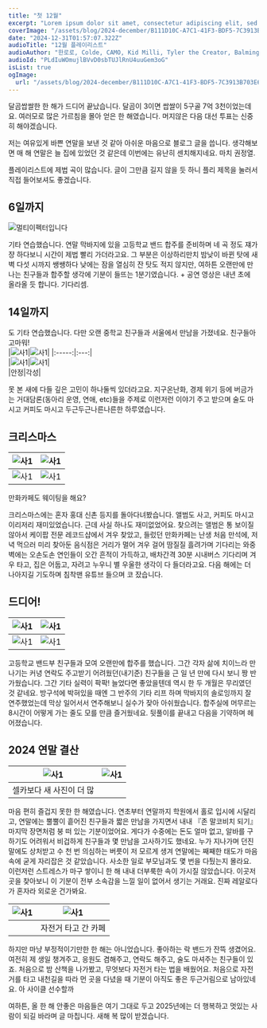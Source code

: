 ```yaml
---
title: "첫 12월"
excerpt: "Lorem ipsum dolor sit amet, consectetur adipiscing elit, sed do eiusmod tempor incididunt ut labore et dolore magna aliqua. Praesent elementum facilisis leo vel fringilla est ullamcorper eget. At imperdiet dui accumsan sit amet nulla facilities morbi tempus."
coverImage: "/assets/blog/2024-december/B111D10C-A7C1-41F3-BDF5-7C3913B703E6_1_201_a.jpeg"
date: "2024-12-31T01:57:07.322Z"
audioTitle: "12월 플레이리스트"
audioAuthor: "한로로, Colde, CAMO, Kid Milli, Tyler the Creator, Balming Tiger, Loopy, OSUN, JP, 실리카겔, 터치드, 쏜애플, (여자)아이들, 검정치마"
audioId: "PLdIuWOmujlBVvD0sbTUJlRnU4uuGem3oG"
isList: true
ogImage:
  url: "/assets/blog/2024-december/B111D10C-A7C1-41F3-BDF5-7C3913B703E6_1_201_a.jpeg"
---
```

달곰쌉쌀한 한 해가 드디어 끝났습니다.
달곰이 3이면 쌉쌀이 5구골 7억 3천이었는데요. 여러모로 많은 가르침을 몰아 얻은 한 해였습니다. 머지않은 다음 대선 투표는 신중히 해야겠습니다.
  
저는 여유있게 바쁜 연말을 보낸 것 같아 아쉬운 마음으로 블로그 글을 씁니다. 생각해보면 매 해 연말은 늘 집에 있었던 것 같은데 이번에는 유난히 센치해지네요. 마치 권정열.
  
플레이리스트에 제법 곡이 많습니다. 글이 그만큼 길지 않을 듯 하니 플리 제목을 눌러서 직접 들어보셔도 좋겠습니다.
  
## 6일까지

![멀티이펙터입니다](/assets/blog/2024-december/IMG_6914.jpg)

기타 연습했습니다. 연말 막바지에 있을 고등학교 밴드 합주를 준비하며 네 곡 정도 쟤가쟝 하다보니 시간이 제법 빨리 가더라고요. 그 부분은 이상하리만치 밤낮이 바뀐 탓에 새벽 다섯 시까지 쌩쌩하다 낮에는 잠을 열심히 잔 탓도 적지 않지만, 여하튼 오랜만에 만나는 친구들과 합주할 생각에 기분이 들뜨는 1분기였습니다. + 공연 영상은 내년 초에 올라올 듯 합니다. 기다리셈.


## 14일까지
도 기타 연습했습니다. 다만 오랜 중학교 친구들과 서울에서 만남을 가졌네요. 친구들아 고마워!  
|![사1](/assets/blog/2024-december/IMG_6926.jpg)|![사1](/assets/blog/2024-december/IMG_6929.jpg)|
|:-----:|:---:|  
|![사1](/assets/blog/2024-december/IMG_6942.jpg)|![사1](/assets/blog/2024-december/IMG_6931.jpg)|  
|안정|각성|
  
못 본 새에 다들 깊은 고민이 하나둘씩 있더라고요. 지구온난화, 경제 위기 등에 버금가는 거대담론(동아리 운영, 연애, etc)들을 주제로 이런저런 이야기 주고 받으며 술도 마시고 커피도 마시고 두근두근나른나른한 하루였습니다.

## 크리스마스
|![사1](/assets/blog/2024-december/IMG_7024.jpg)|![사1](/assets/blog/2024-december/IMG_7051.jpg)|
|:-----:|:---:|  
|![사1](/assets/blog/2024-december/IMG_7036.jpg)|![사1](/assets/blog/2024-december/IMG_7053.jpg)|  
만화카페도 웨이팅을 해요?
  
크리스마스에는 혼자 홍대 신촌 등지를 돌아다녀봤습니다. 앨범도 사고, 커피도 마시고 이리저리 재미있었습니다. 근데 사실 하나도 재미없었어요. 찾으려는 앨범은 통 보이질 않아서 케이팝 전문 레코드샵에서 겨우 찾았고, 들렀던 만화카페는 난생 처음 만석에, 저녁 먹으러 미리 찾아둔 음식점은 거리가 멀어 겨우 걸어 땀질질 흘려가며 기다리는 와중 벽에는 오손도손 연인들이 오간 흔적이 가득하고, 배차간격 30분 시내버스 기다리며 겨우 타고, 집은 어둡고, 자려고 누우니 별 우울한 생각이 다 들더라고요. 다음 해에는 더 나아지길 기도하며 침착맨 유튜브 들으며 코 잤습니다.

## 드디어!
|![사1](/assets/blog/2024-december/IMG_7073.jpg)|![사1](/assets/blog/2024-december/IMG_7079.jpg)|
|:-----:|:---:|  
|![사1](/assets/blog/2024-december/IMG_7081.jpg)|![사1](/assets/blog/2024-december/IMG_7097.jpg)|  
  
고등학교 밴드부 친구들과 모여 오랜만에 합주를 했습니다. 그간 각자 삶에 치이느라 만나기는 커녕 연락도 주고받기 어려웠던(내기준) 친구들을 근 일 년 만에 다시 보니 짱 반가웠습니다. 그간 기타 실력이 팍팍! 늘었다면 좋았을텐데 역시 한 두 개월은 무리였던 것 같네요. 방구석에 박혀있을 때엔 그 반주의 기타 리프 하며 막바지의 솔로잉까지 잘 연주했었는데 막상 일어서서 연주해보니 실수가 잦아 아쉬웠습니다. 합주실에 머무르는 8시간이 어떻게 가는 줄도 모를 만큼 즐거웠네요. 뒷풀이를 끝내고 다음을 기약하며 헤어졌습니다.
  
## 2024 연말 결산
|![사1](/assets/blog/2024-december/IMG_5996.jpg)|![사1](/assets/blog/2024-december/IMG_6280.JPG)|
|:-----:|:---:|  
|셀카보다 새 사진이 더 많||
  
마음 편히 즐겁지 못한 한 해였습니다. 연초부터 연말까지 학원에서 홀로 입시에 시달리고, 연말에는 뿔뿔이 흩어진 친구들과 짧은 만남을 가지면서 내내 『존 말코비치 되기』 마지막 장면처럼 붕 떠 있는 기분이었어요. 게다가 수중에는 돈도 얼마 없고, 알바를 구하기도 어려워서 비겁하게 친구들과 몇 만남을 고사하기도 했네요. 누가 지나가며 던진 말에도 상처받고 수 천 번 의심하는 버릇이 저 모르게 생겨 연말에는 째째한 태도가 마음 속에 굳게 자리잡은 것 같았습니다. 사소한 일로 부모님과도 몇 번을 다퉜는지 몰라요. 이런저런 스트레스가 마구 쌓이니 한 해 내내 더부룩한 속이 가시질 않았습니다. 이곳저곳을 찾아보니 이 기분이 전부 소속감을 느낄 일이 없어서 생기는 거래요. 진짜 레알로다가 혼자라 외로운 건가봐요.
  
|![사1](/assets/blog/2024-december/IMG_6489.jpg)|![사1](/assets/blog/2024-december/IMG_6492.JPG)|
|:-----:|:---:|  
||자전거 타고 간 카페|
  
하지만 마냥 부정적이기만한 한 해는 아니었습니다. 좋아하는 락 밴드가 잔뜩 생겼어요. 여전히 제 생일 챙겨주고, 응원도 겸해주고, 연락도 해주고, 술도 마셔주는 친구들이 있죠. 처음으로 밤 산책을 나가봤고, 무엇보다 자전거 타는 법을 배웠어요. 처음으로 자전거를 타고 내천길을 따라 먼 곳을 다녔을 때 기분이 아직도 좋은 두근거림으로 남아있네요. 아 사이클 선수할까
  
여하튼, 올 한 해 안좋은 마음들은 여기 그대로 두고 2025년에는 더 행복하고 멋있는 사람이 되길 바라며 글 마칩니다. 새해 복 많이 받겠습니다.